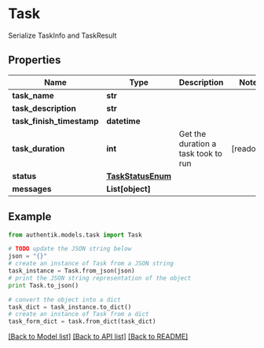 # Task

Serialize TaskInfo and TaskResult

## Properties
Name | Type | Description | Notes
------------ | ------------- | ------------- | -------------
**task_name** | **str** |  | 
**task_description** | **str** |  | 
**task_finish_timestamp** | **datetime** |  | 
**task_duration** | **int** | Get the duration a task took to run | [readonly] 
**status** | [**TaskStatusEnum**](TaskStatusEnum.md) |  | 
**messages** | **List[object]** |  | 

## Example

```python
from authentik.models.task import Task

# TODO update the JSON string below
json = "{}"
# create an instance of Task from a JSON string
task_instance = Task.from_json(json)
# print the JSON string representation of the object
print Task.to_json()

# convert the object into a dict
task_dict = task_instance.to_dict()
# create an instance of Task from a dict
task_form_dict = task.from_dict(task_dict)
```
[[Back to Model list]](../README.md#documentation-for-models) [[Back to API list]](../README.md#documentation-for-api-endpoints) [[Back to README]](../README.md)


